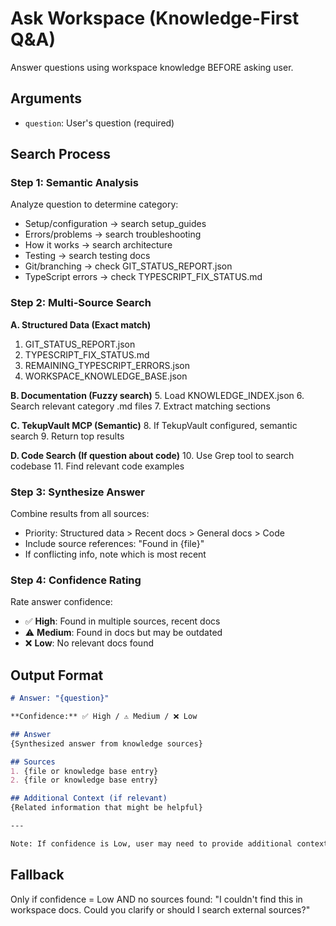 # Ask Workspace (Knowledge-First Q&A)

Answer questions using workspace knowledge BEFORE asking user.

## Arguments

- `question`: User's question (required)

## Search Process

### Step 1: Semantic Analysis

Analyze question to determine category:

- Setup/configuration → search setup_guides
- Errors/problems → search troubleshooting
- How it works → search architecture
- Testing → search testing docs
- Git/branching → check GIT_STATUS_REPORT.json
- TypeScript errors → check TYPESCRIPT_FIX_STATUS.md

### Step 2: Multi-Source Search

**A. Structured Data (Exact match)**

1. GIT_STATUS_REPORT.json
2. TYPESCRIPT_FIX_STATUS.md
3. REMAINING_TYPESCRIPT_ERRORS.json  
4. WORKSPACE_KNOWLEDGE_BASE.json

**B. Documentation (Fuzzy search)**
5. Load KNOWLEDGE_INDEX.json
6. Search relevant category .md files
7. Extract matching sections

**C. TekupVault MCP (Semantic)**
8. If TekupVault configured, semantic search
9. Return top results

**D. Code Search (If question about code)**
10. Use Grep tool to search codebase
11. Find relevant code examples

### Step 3: Synthesize Answer

Combine results from all sources:

- Priority: Structured data > Recent docs > General docs > Code
- Include source references: "Found in {file}"
- If conflicting info, note which is most recent

### Step 4: Confidence Rating

Rate answer confidence:

- ✅ **High**: Found in multiple sources, recent docs
- ⚠️ **Medium**: Found in docs but may be outdated
- ❌ **Low**: No relevant docs found

## Output Format

```markdown
# Answer: "{question}"

**Confidence:** ✅ High / ⚠️ Medium / ❌ Low

## Answer
{Synthesized answer from knowledge sources}

## Sources
1. {file or knowledge base entry}
2. {file or knowledge base entry}

## Additional Context (if relevant)
{Related information that might be helpful}

---

Note: If confidence is Low, user may need to provide additional context or consult external docs.
```

## Fallback

Only if confidence = Low AND no sources found:
"I couldn't find this in workspace docs. Could you clarify or should I search external sources?"
